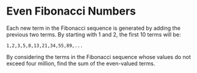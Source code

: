 # Even Fibonacci Numbers

Each new term in the Fibonacci sequence is generated by adding the
previous two terms. By starting with 1 and 2, the first 10 terms will be:

```text
1,2,3,5,8,13,21,34,55,89,...
```

By considering the terms in the Fibonacci sequence whose values do
not exceed four million, find the sum of the even-valued terms.
